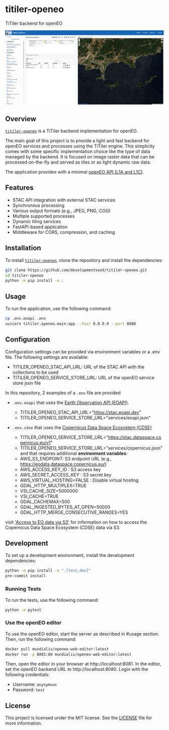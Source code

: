# titiler-openeo

TiTiler backend for openEO

![alt text](image.png)

## Overview

[`titiler-openeo`](titiler/openeo/main.py ) is a TiTiler backend implementation for openEO.

The main goal of this project is to provide a light and fast backend for openEO services and processes using the TiTiler engine.
This simplicity comes with some specific implementation choice like the type of data managed by the backend.
It is focused on image raster data that can be processed on-the-fly and served as tiles or as light dynamic raw data.

The application provides with a minimal [openEO API (L1A and L1C)](https://openeo.org/documentation/1.0/developers/profiles/api.html#api-profiles).

## Features

- STAC API integration with external STAC services
- Synchronous processing
- Various output formats (e.g., JPEG, PNG, COG)
- Multiple supported processes
- Dynamic tiling services
- FastAPI-based application
- Middleware for CORS, compression, and caching

## Installation

To install [`titiler-openeo`](titiler/openeo/main.py ), clone the repository and install the dependencies:

```bash
git clone https://github.com/developmentseed/titiler-openeo.git
cd titiler-openeo
python -m pip install -e .
```

## Usage

To run the application, use the following command:

```bash
cp .env.eoapi .env
uvicorn titiler.openeo.main:app --host 0.0.0.0 --port 8080
```

## Configuration

Configuration settings can be provided via environment variables or a .env file. The following settings are available:

- TITILER_OPENEO_STAC_API_URL: URL of the STAC API with the collections to be used
- TITILER_OPENEO_SERVICE_STORE_URL: URL of the openEO service store json file

In this repository, 2 examples of a `.env` file are provided

- `.env.eoapi` that uses the [Earth Observation API (EOAPI)](https://earth-observation-api.github.io/api/).
  - TITILER_OPENEO_STAC_API_URL="https://stac.eoapi.dev"
  - TITILER_OPENEO_SERVICE_STORE_URL="services/eoapi.json"

- `.env.cdse` that uses the [Copernicus Data Space Ecosystem (CDSE)](https://dataspace.copernicus.eu/)
  - TITILER_OPENEO_SERVICE_STORE_URL="https://stac.dataspace.copernicus.eu/v1"
  - TITILER_OPENEO_SERVICE_STORE_URL="services/copernicus.json"
  and that requires additional **environment variables**:
  - AWS_S3_ENDPOINT: S3 endpoint URL (e.g., https://eodata.dataspace.copernicus.eu/)
  - AWS_ACCESS_KEY_ID : S3 access key
  - AWS_SECRET_ACCESS_KEY : S3 secret key
  - AWS_VIRTUAL_HOSTING=FALSE : Disable virtual hosting
  - GDAL_HTTP_MULTIPLEX=TRUE
  - VSI_CACHE_SIZE=5000000
  - VSI_CACHE=TRUE
  - GDAL_CACHEMAX=500
  - GDAL_INGESTED_BYTES_AT_OPEN=50000
  - GDAL_HTTP_MERGE_CONSECUTIVE_RANGES=YES

visit ['Access to EO data via S3'](https://documentation.dataspace.copernicus.eu/APIs/S3.html) for information on how to access the Copernicus Data Space Ecosystem (CDSE) data via S3.

## Development

To set up a development environment, install the development dependencies:

```bash
python -m pip install -e ".[test,dev]"
pre-commit install
```

### Running Tests

To run the tests, use the following command:

```bash
python -m pytest
```

### Use the openEO editor

To use the openEO editor, start the server as described in #usage section.
Then, run the following command:

```bash
docker pull mundialis/openeo-web-editor:latest
docker run -p 8081:80 mundialis/openeo-web-editor:latest
```

Then, open the editor in your browser at http://localhost:8081.
In the editor, set the openEO backend URL to http://localhost:8080.
Login with the following credentials:

- Username: `anynymous`
- Password: `test`

## License

This project is licensed under the MIT license. See the [LICENSE](LICENSE) file for more information.
